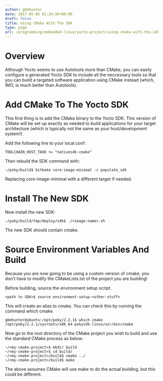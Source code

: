 ```yaml
---
author: gbmhunter
date: 2017-05-05 01:24:56+00:00
draft: false
title: Using CMake With The SDK
type: page
url: /programming/embedded-linux/yocto-project/using-cmake-with-the-sdk
---
```


# Overview




Although Yocto seems to use Autotools more than CMake, you can easily configure a generated Yocto SDK to include all the neccessary tools so that you can build a targeted software application using CMake instead (which, IMO, is much better than Autotools).




# Add CMake To The Yocto SDK




This first thing is to add the CMake binary to the Yocto SDK. This version of CMake will be set up exactly as needed to build applications for your target architecture (which is typically not the same as your host/development system!).




Add the following line to your local.conf:



    
    TOOLCHAIN_HOST_TASK += "nativesdk-cmake"




Then rebuild the SDK command with:



    
    ~/poky/build$ bitbake core-image-minimal -c populate_sdk




Replacing core-image-minimal with a different target if needed.




# Install The New SDK




Now install the new SDK:



    
    ~/poky/build/tmp/deploy/sdk$ ./<image-name>.sh




The new SDK should contain cmake.




# Source Environment Variables And Build




Because you are now going to be using a custom version of cmake, you don't have to modify the CMakeLists.txt of the project you are building!




Before building, source the environment setup script.



    
    <path to SDK>$ source environment-setup-<other-stuff>




This will create an alias to cmake. You can check this by running the command which cmake.



    
    gbmhunter@ubuntu:/opt/poky/2.2.1$ which cmake
    /opt/poky/2.2.1/sysroots/x86_64-pokysdk-linux/usr/bin/cmake




Now go to the root directory of the CMake project you wish to build and use the standard CMake process as below:



    
    ~/<my-cmake-project>$ mkdir build
    ~/<my-cmake-project>$ cd build/
    ~/<my-cmake-project>/build$ cmake ../
    ~/<my-cmake-project>/build$ make 




The above assumes CMake will use make to do the actual building, but this could be different.
